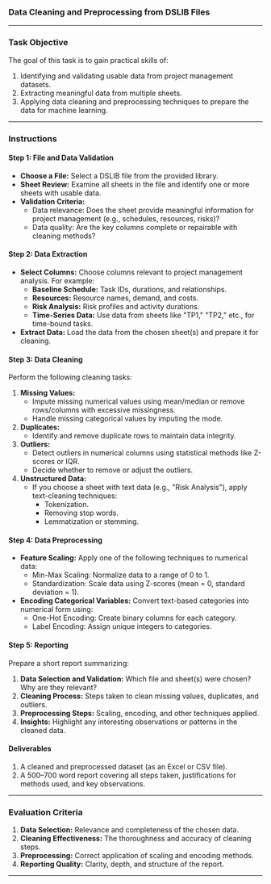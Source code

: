 ### Data Cleaning and Preprocessing from DSLIB Files

---

### **Task Objective**

The goal of this task is to gain practical skills of:

1. Identifying and validating usable data from project management datasets.
2. Extracting meaningful data from multiple sheets.
3. Applying data cleaning and preprocessing techniques to prepare the data for machine learning.

---

### **Instructions**

#### **Step 1: File and Data Validation**

- **Choose a File:** Select a DSLIB file from the provided library.
- **Sheet Review:** Examine all sheets in the file and identify one or more sheets with usable data.
- **Validation Criteria:**
  - Data relevance: Does the sheet provide meaningful information for project management (e.g., schedules, resources, risks)?
  - Data quality: Are the key columns complete or repairable with cleaning methods?

#### **Step 2: Data Extraction**

- **Select Columns:** Choose columns relevant to project management analysis. For example:
  - **Baseline Schedule:** Task IDs, durations, and relationships.
  - **Resources:** Resource names, demand, and costs.
  - **Risk Analysis:** Risk profiles and activity durations.
  - **Time-Series Data:** Use data from sheets like "TP1," "TP2," etc., for time-bound tasks.
- **Extract Data:** Load the data from the chosen sheet(s) and prepare it for cleaning.

#### **Step 3: Data Cleaning**

Perform the following cleaning tasks:

1. **Missing Values:**
   - Impute missing numerical values using mean/median or remove rows/columns with excessive missingness.
   - Handle missing categorical values by imputing the mode.
2. **Duplicates:**
   - Identify and remove duplicate rows to maintain data integrity.
3. **Outliers:**
   - Detect outliers in numerical columns using statistical methods like Z-scores or IQR.
   - Decide whether to remove or adjust the outliers.
4. **Unstructured Data:**
   - If you choose a sheet with text data (e.g., "Risk Analysis"), apply text-cleaning techniques:
     - Tokenization.
     - Removing stop words.
     - Lemmatization or stemming.

#### **Step 4: Data Preprocessing**

- **Feature Scaling:** Apply one of the following techniques to numerical data:
  - Min-Max Scaling: Normalize data to a range of 0 to 1.
  - Standardization: Scale data using Z-scores (mean = 0, standard deviation = 1).
- **Encoding Categorical Variables:** Convert text-based categories into numerical form using:
  - One-Hot Encoding: Create binary columns for each category.
  - Label Encoding: Assign unique integers to categories.

#### **Step 5: Reporting**

Prepare a short report summarizing:

1. **Data Selection and Validation:** Which file and sheet(s) were chosen? Why are they relevant?
2. **Cleaning Process:** Steps taken to clean missing values, duplicates, and outliers.
3. **Preprocessing Steps:** Scaling, encoding, and other techniques applied.
4. **Insights:** Highlight any interesting observations or patterns in the cleaned data.

#### **Deliverables**

1. A cleaned and preprocessed dataset (as an Excel or CSV file).
2. A 500–700 word report covering all steps taken, justifications for methods used, and key observations.

---

### **Evaluation Criteria**

1. **Data Selection:** Relevance and completeness of the chosen data.
2. **Cleaning Effectiveness:** The thoroughness and accuracy of cleaning steps.
3. **Preprocessing:** Correct application of scaling and encoding methods.
4. **Reporting Quality:** Clarity, depth, and structure of the report.

---
